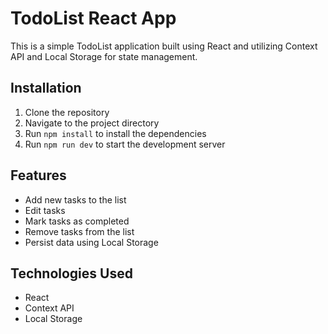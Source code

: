 # TodoList React App

This is a simple TodoList application built using React and utilizing Context API and Local Storage for state management.

## Installation

1. Clone the repository
2. Navigate to the project directory
3. Run `npm install` to install the dependencies
4. Run `npm run dev` to start the development server

## Features

- Add new tasks to the list
- Edit tasks
- Mark tasks as completed
- Remove tasks from the list
- Persist data using Local Storage

## Technologies Used

- React
- Context API
- Local Storage


